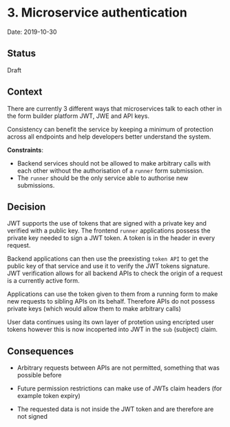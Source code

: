 # 3. Microservice authentication

Date: 2019-10-30

## Status

Draft

## Context

There are currently 3 different ways that microservices talk to each other in the form builder platform JWT, JWE and API keys.

Consistency can benefit the service by keeping a minimum of protection across all endpoints and help developers better understand the system.

**Constraints**:

- Backend services should not be allowed to make arbitrary calls with each other without the authorisation of a `runner` form submission.
- The `runner` should be the only service able to authorise new submissions.

## Decision

JWT supports the use of tokens that are signed with a private key and verified with a public key.
The frontend `runner` applications possess the private key needed to sign a JWT token.
A token is in the header in every request.

Backend applications can then use the preexisting `token API` to get the public key of that service and use it to verify the JWT tokens signature. 
JWT verification allows for all backend APIs to check the origin of a request is a currently active form.

Applications can use the token given to them from a running form to make new requests to sibling APIs on its behalf.
Therefore APIs do not possess private keys (which would allow them to make arbitrary calls)

User data continues using its own layer of protetion using encripted user tokens however this is now incoperted into JWT in the `sub` (subject) claim.

## Consequences

- Arbitrary requests between APIs are not permitted, something that was possible before

- Future permission restrictions can make use of JWTs claim headers (for example token expiry)

- The requested data is not inside the JWT token and are therefore are not signed
